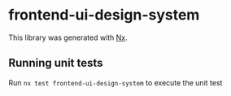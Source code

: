 # frontend-ui-design-system

This library was generated with [Nx](https://nx.dev).

## Running unit tests

Run `nx test frontend-ui-design-system` to execute the unit test